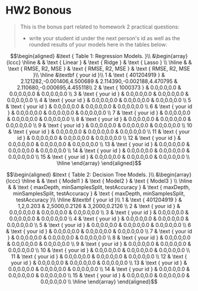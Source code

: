 # HW2 Bonous

> This is the bonus part related to homework 2 practical questions:
> + write your student id under the next person's id as well as the rounded results of your models here in the tables below:

$$\begin{aligned}
&\text { Table 1: Regression Models. }\\
&\begin{array}{lccc}
\hline & & \text { Linear } & \text { Ridge }  & \text { Lasso } \\
\hline & & \text { RMSE, R2, MSE } & \text { RMSE, R2, MSE } & \text { RMSE, R2, MSE }\\
\hline &\textbf { your id }\\
1 & \text { 401204919 } & 2.121282,-0.001406,4.500689 & 2.114390,-0.002188,4.470795 & 2.110680,-0.000695,4.455118\\
2 & \text { 1000373 } & 0.0,0.0,0.0 & 0.0,0.0,0.0 & 0.0,0.0,0.0 \\
3 & \text { your id } & 0.0,0.0,0.0 & 0.0,0.0,0.0 & 0.0,0.0,0.0 \\
4 & \text { your id } & 0.0,0.0,0.0 & 0.0,0.0,0.0 & 0.0,0.0,0.0 \\
5 & \text { your id } & 0.0,0.0,0.0 & 0.0,0.0,0.0 & 0.0,0.0,0.0 \\
6 & \text { your id } & 0.0,0.0,0.0 & 0.0,0.0,0.0 & 0.0,0.0,0.0 \\
7 & \text { your id } & 0.0,0.0,0.0 & 0.0,0.0,0.0 & 0.0,0.0,0.0 \\
8 & \text { your id } & 0.0,0.0,0.0 & 0.0,0.0,0.0 & 0.0,0.0,0.0 \\
9 & \text { your id } & 0.0,0.0,0.0 & 0.0,0.0,0.0 & 0.0,0.0,0.0 \\
10 & \text { your id } & 0.0,0.0,0.0 & 0.0,0.0,0.0 & 0.0,0.0,0.0 \\
11 & \text { your id } & 0.0,0.0,0.0 & 0.0,0.0,0.0 & 0.0,0.0,0.0 \\
12 & \text { your id } & 0.0,0.0,0.0 & 0.0,0.0,0.0 & 0.0,0.0,0.0 \\
13 & \text { your id } & 0.0,0.0,0.0 & 0.0,0.0,0.0 & 0.0,0.0,0.0 \\
14 & \text { your id } & 0.0,0.0,0.0 & 0.0,0.0,0.0 & 0.0,0.0,0.0 \\
15 & \text { your id } & 0.0,0.0,0.0 & 0.0,0.0,0.0 & 0.0,0.0,0.0 \\
\hline
\end{array}
\end{aligned}$$

$$\begin{aligned}
&\text { Table 2: Decision Tree Models. }\\
&\begin{array}{lccc}
\hline & & \text { Model1 } & \text { Model2 }  & \text { Model3 } \\
\hline & & \text { maxDepth, minSamplesSplit, testAccuracy } & \text { maxDepth, minSamplesSplit, testAccuracy } & \text { maxDepth, minSamplesSplit, testAccuracy }\\
\hline &\textbf { your id }\\
1 & \text { 401204919 } & 1,2,0.203 & 2,5000,0.2126 & 3,2000,0.2126 \\
2 & \text { your id } & 0.0,0.0,0.0 & 0.0,0.0,0.0 & 0.0,0.0,0.0 \\
3 & \text { your id } & 0.0,0.0,0.0 & 0.0,0.0,0.0 & 0.0,0.0,0.0 \\
4 & \text { your id } & 0.0,0.0,0.0 & 0.0,0.0,0.0 & 0.0,0.0,0.0 \\
5 & \text { your id } & 0.0,0.0,0.0 & 0.0,0.0,0.0 & 0.0,0.0,0.0 \\
6 & \text { your id } & 0.0,0.0,0.0 & 0.0,0.0,0.0 & 0.0,0.0,0.0 \\
7 & \text { your id } & 0.0,0.0,0.0 & 0.0,0.0,0.0 & 0.0,0.0,0.0 \\
8 & \text { your id } & 0.0,0.0,0.0 & 0.0,0.0,0.0 & 0.0,0.0,0.0 \\
9 & \text { your id } & 0.0,0.0,0.0 & 0.0,0.0,0.0 & 0.0,0.0,0.0 \\
10 & \text { your id } & 0.0,0.0,0.0 & 0.0,0.0,0.0 & 0.0,0.0,0.0 \\
11 & \text { your id } & 0.0,0.0,0.0 & 0.0,0.0,0.0 & 0.0,0.0,0.0 \\
12 & \text { your id } & 0.0,0.0,0.0 & 0.0,0.0,0.0 & 0.0,0.0,0.0 \\
13 & \text { your id } & 0.0,0.0,0.0 & 0.0,0.0,0.0 & 0.0,0.0,0.0 \\
14 & \text { your id } & 0.0,0.0,0.0 & 0.0,0.0,0.0 & 0.0,0.0,0.0 \\
15 & \text { your id } & 0.0,0.0,0.0 & 0.0,0.0,0.0 & 0.0,0.0,0.0 \\
\hline
\end{array}
\end{aligned}$$
 
